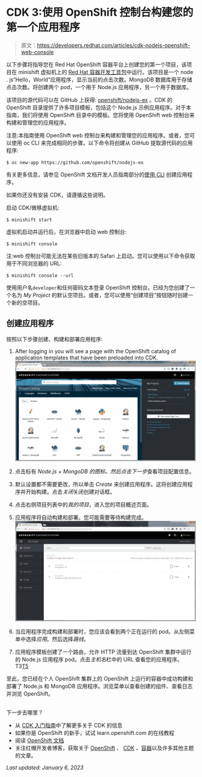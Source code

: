 # CDK 3:使用 OpenShift 控制台构建您的第一个应用程序

> 原文：<https://developers.redhat.com/articles/cdk-nodejs-openshift-web-console>

以下步骤将指导您在 Red Hat OpenShift 容器平台上创建您的第一个项目，该项目在 minishift 虚拟机上的 [Red Hat 容器开发工具包](/products/cdk/overview)中运行。该项目是一个 node . js“Hello，World”应用程序，显示当前的点击次数。MongoDB 数据库用于存储点击次数。将创建两个 pod，一个用于 Node.js 应用程序，另一个用于数据库。

该项目的源代码可以在 GitHub 上获得: [openshift/nodejs-ex](https://github.com/openshift/nodejs-ex) 。CDK 的 OpenShift 目录提供了许多项目模板，包括这个 Node.js 示例应用程序。对于本指南，我们将使用 OpenShift 目录中的模板。您将使用 OpenShift web 控制台来构建和管理您的应用程序。

注意:本指南使用 OpenShift web 控制台来构建和管理您的应用程序。或者，您可以使用 oc CLI 来完成相同的步骤。以下命令将创建从 GitHub 提取源代码的应用程序:

```
$ oc new-app https://github.com/openshift/nodejs-ex
```

有关更多信息，请参见 OpenShift 文档开发人员指南部分的[使用 CLI](https://docs.openshift.org/latest/dev_guide/application_lifecycle/new_app.html#using-the-cli) 创建应用程序。

如果你还没有安装 CDK，请遵循这些说明。

启动 CDK/微移虚拟机:

```
$ minishift start
```

虚拟机启动并运行后，在浏览器中启动 web 控制台:

```
$ minishift console
```

注:web 控制台可能无法在某些旧版本的 Safari 上启动。您可以使用以下命令获取用于不同浏览器的 URL:

```
$ minishift console --url
```

使用用户名`developer`和任何密码文本登录 OpenShift 控制台。已经为您创建了一个名为 *My Project* 的默认空项目。或者，您可以使用“创建项目”按钮随时创建一个新的空项目。

## 创建应用程序

按照以下步骤创建、构建和部署应用程序:

1.  After logging in you will see a page with the OpenShift catalog of application templates that have been preloaded into CDK.  
     [![CDK 3.3 OpenShift Catalog](img/85769ea683e21b077d90bb841465cbbc.png "cdk-33-openshift-console")](/sites/default/files/01-cdk33-openshift-catalog.png)
2.  点击标有 *Node.js + MongoDB 的图标。*然后点击*下一步*查看项目配置信息。

3.  默认设置都不需要更改，所以单击 *Create* 来创建应用程序。这将创建应用程序并开始构建。点击*关闭*关闭创建对话框。

4.  点击右侧项目列表中的*我的项目*，进入您的项目概述页面。

5.  应用程序将自动构建和部署。您可能需要等待构建完成。
    [![cdk-33-openshift-project-overview](img/4e623aab275d12f606211f11eda8e831.png "cdk-3.3-openshift-project-overview")](/sites/default/files/02-cdk33-project-overview.png)
6.  当应用程序完成构建和部署时，您应该会看到两个正在运行的 pod。从左侧菜单中选择*应用*。然后选择*路线*。

7.  应用程序模板创建了一个路由，允许 HTTP 流量到达 OpenShift 集群中运行的 Node.js 应用程序 pod。点击*主机名*栏中的 URL 查看您的应用程序。
    T3[T5](/sites/default/files/03-cdk33-routes.png)

至此，您已经在个人 OpenShift 集群上的 OpenShift 上运行的容器中成功构建和部署了 Node.js 和 MongoDB 应用程序。浏览菜单以查看创建的组件、查看日志并浏览 OpenShift。

## 
下一步去哪里？

*   从 [CDK 入门指南](https://access.redhat.com/documentation/en-us/red_hat_container_development_kit/3.3/html-single/getting_started_guide/index)中了解更多关于 CDK 的信息
*   如果你是 OpenShift 的新手，试试 learn.openshift.com 的在线教程
*   阅读 [OpenShift 文档](https://docs.openshift.com/container-platform/3.7/welcome/index.html)
*   关注红帽开发者博客，获取关于 [OpenShift](https://developers.redhat.com/blog/category/openshift/) 、 [CDK](https://developers.redhat.com/blog/category/container-development-kit/) 、[容器](https://developers.redhat.com/blog/category/containers/)以及许多其他主题的文章。

*Last updated: January 6, 2023*